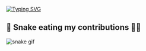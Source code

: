 [![Typing SVG](https://readme-typing-svg.herokuapp.com?font=Fira+Code&weight=900&size=30&pause=1000&color=F70000&center=true&vCenter=true&multiline=true&width=435&lines=Hey+There!%2C+%F0%9F%91%8B;Nice+to+meet+you....%F0%9F%98%87;Myself+Sreeshankar%2C+aka.+Sanju+%F0%9F%98%8C;From+Kerala%2C+India+%F0%9F%87%AE%F0%9F%87%B3%F0%9F%93%8D)](https://git.io/typing-svg)

## 🐍 Snake eating my contributions 🙂😂
![snake gif](https://github.com/Sanju0910/Sanju0910/blob/output/github-contribution-grid-snake.svg)

